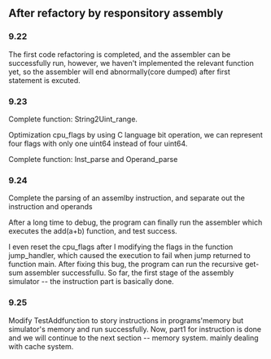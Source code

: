 ## After refactory by responsitory assembly


### 9.22 
The first code refactoring is completed, and the assembler can be successfully run, however, we haven't implemented the relevant function yet, so the assembler will end abnormally(core dumped) after first statement is excuted.


### 9.23
Complete function: String2Uint_range.

Optimization cpu_flags by using C language bit operation, we can represent four flags with only one uint64 instead of four uint64.

Complete function: Inst_parse and Operand_parse


### 9.24
Complete the parsing of an assemlby instruction, and separate out the instruction and operands

After a long time to debug, the program can finally run the assembler which executes the add(a+b) function, and test success.

I even reset the cpu_flags after I modifying the flags in the function jump_handler, which caused the execution to fail when jump returned to function main. After fixing this bug, the program can run the recursive get-sum assembler successfullu. So far, the first stage of the assembly simulator -- the instruction part is basically done.


### 9.25
Modify TestAddfunction to story instructions in programs'memory but simulator's memory and run successfully. Now, part1 for instruction is done and we will continue to the next section -- memory system. mainly dealing with cache system.